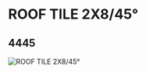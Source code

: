 # ROOF TILE 2X8/45°
## 4445
![ROOF TILE 2X8/45°](https://lc-www-live-s.legocdn.com/media/bricks/5/2/4163334.jpg)